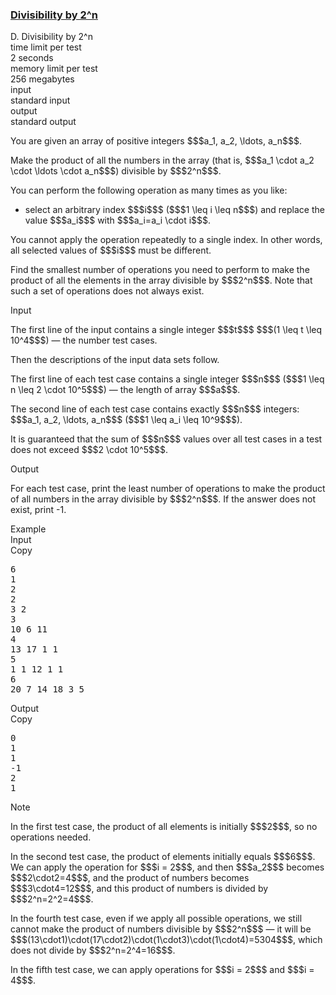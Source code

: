 <h3><a href="https://codeforces.com/contest/1744/problem/D" target="_blank" rel="noopener noreferrer">Divisibility by 2^n</a></h3>

<div class="header"><div class="title">D. Divisibility by 2^n</div><div class="time-limit"><div class="property-title">time limit per test</div>2 seconds</div><div class="memory-limit"><div class="property-title">memory limit per test</div>256 megabytes</div><div class="input-file input-standard"><div class="property-title">input</div>standard input</div><div class="output-file output-standard"><div class="property-title">output</div>standard output</div></div><div><p>You are given an array of positive integers $$$a_1, a_2, \ldots, a_n$$$.</p><p>Make the product of all the numbers in the array (that is, $$$a_1 \cdot a_2 \cdot \ldots \cdot a_n$$$) divisible by $$$2^n$$$.</p><p>You can perform the following operation as many times as you like:</p><ul> <li> select an arbitrary index $$$i$$$ ($$$1 \leq i \leq n$$$) and replace the value $$$a_i$$$ with $$$a_i=a_i \cdot i$$$. </li></ul><p>You cannot apply the operation repeatedly to a single index. In other words, all selected values of $$$i$$$ must be different.</p><p>Find the smallest number of operations you need to perform to make the product of all the elements in the array divisible by $$$2^n$$$. Note that such a set of operations does not always exist.</p></div><div class="input-specification"><div class="section-title">Input</div><p>The first line of the input contains a single integer $$$t$$$ $$$(1 \leq t \leq 10^4$$$) — the number test cases.</p><p>Then the descriptions of the input data sets follow.</p><p>The first line of each test case contains a single integer $$$n$$$ ($$$1 \leq n \leq 2 \cdot 10^5$$$) — the length of array $$$a$$$.</p><p>The second line of each test case contains exactly $$$n$$$ integers: $$$a_1, a_2, \ldots, a_n$$$ ($$$1 \leq a_i \leq 10^9$$$).</p><p>It is guaranteed that the sum of $$$n$$$ values over all test cases in a test does not exceed $$$2 \cdot 10^5$$$.</p></div><div class="output-specification"><div class="section-title">Output</div><p>For each test case, print the least number of operations to make the product of all numbers in the array divisible by $$$2^n$$$. If the answer does not exist, print <span class="tex-font-style-tt">-1</span>.</p></div><div class="sample-tests"><div class="section-title">Example</div><div class="sample-test"><div class="input"><div class="title">Input<div title="Copy" data-clipboard-target="#id009901080553272852" id="id0004021552396071759" class="input-output-copier">Copy</div></div><pre id="id009901080553272852"><div class="test-example-line test-example-line-even test-example-line-0">6</div><div class="test-example-line test-example-line-odd test-example-line-1">1</div><div class="test-example-line test-example-line-odd test-example-line-1">2</div><div class="test-example-line test-example-line-even test-example-line-2">2</div><div class="test-example-line test-example-line-even test-example-line-2">3 2</div><div class="test-example-line test-example-line-odd test-example-line-3">3</div><div class="test-example-line test-example-line-odd test-example-line-3">10 6 11</div><div class="test-example-line test-example-line-even test-example-line-4">4</div><div class="test-example-line test-example-line-even test-example-line-4">13 17 1 1</div><div class="test-example-line test-example-line-odd test-example-line-5">5</div><div class="test-example-line test-example-line-odd test-example-line-5">1 1 12 1 1</div><div class="test-example-line test-example-line-even test-example-line-6">6</div><div class="test-example-line test-example-line-even test-example-line-6">20 7 14 18 3 5</div></pre></div><div class="output"><div class="title">Output<div title="Copy" data-clipboard-target="#id0030755194720389634" id="id0007963982996316465" class="input-output-copier">Copy</div></div><pre id="id0030755194720389634">0
1
1
-1
2
1
</pre></div></div></div><div class="note"><div class="section-title">Note</div><p>In the first test case, the product of all elements is initially $$$2$$$, so no operations needed.</p><p>In the second test case, the product of elements initially equals $$$6$$$. We can apply the operation for $$$i = 2$$$, and then $$$a_2$$$ becomes $$$2\cdot2=4$$$, and the product of numbers becomes $$$3\cdot4=12$$$, and this product of numbers is divided by $$$2^n=2^2=4$$$. </p><p>In the fourth test case, even if we apply all possible operations, we still cannot make the product of numbers divisible by $$$2^n$$$  — it will be $$$(13\cdot1)\cdot(17\cdot2)\cdot(1\cdot3)\cdot(1\cdot4)=5304$$$, which does not divide by $$$2^n=2^4=16$$$.</p><p>In the fifth test case, we can apply operations for $$$i = 2$$$ and $$$i = 4$$$. </p></div>